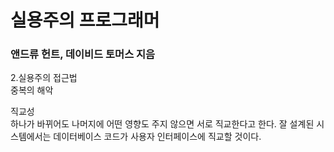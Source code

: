 # 실용주의 프로그래머  
### 앤드류 헌트, 데이비드 토머스 지음  

2.실용주의 접근법  
중복의 해악  

직교성  
하나가 바뀌어도 나머지에 어떤 영향도 주지 않으면 서로 직교한다고 한다. 잘 설계된 시스템에서는 데이터베이스 코드가 사용자 인터페이스에 직교할 것이다.  